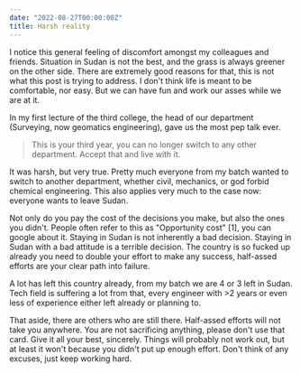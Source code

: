 ```yaml
---
date: "2022-08-27T00:00:00Z"
title: Harsh reality
---
```


I notice this general feeling of discomfort amongst my colleagues and friends. Situation in Sudan is not the best, and the grass is always greener on the other side. There are extremely good reasons for that, this is not what this post is trying to address. I don't think life is meant to be comfortable, nor easy. But we can have fun and work our asses while we are at it.

In my first lecture of the third college, the head of our department (Surveying, now geomatics engineering), gave us the most pep talk ever. 
> This is your third year, you can no longer switch to any other department. Accept that and live with it.

It was harsh, but very true. Pretty much everyone from my batch wanted to switch to another department, whether civil, mechanics, or god forbid chemical engineering. This also applies very much to the case now: everyone wants to leave Sudan. 

Not only do you pay the cost of the decisions you make, but also the ones you didn't. People often refer to this as "Opportunity cost" [1], you can google about it. Staying in Sudan is not inherently a bad decision. Staying in Sudan with a bad attitude is a terrible decision. The country is so fucked up already you need to double your effort to make any success, half-assed efforts are your clear path into failure.

A lot has left this country already, from my batch we are 4 or 3 left in Sudan. Tech field is suffering a lot from that, every engineer with >2 years or even less of experience either left already or planning to.

That aside, there are others who are still there. Half-assed efforts will not take you anywhere. You are not sacrificing anything, please don't use that card. Give it all your best, sincerely. Things will probably not work out, but at least it won't because you didn't put up enough effort. Don't think of any excuses, just keep working hard.

[^1]: Ahmed Gadein wrote a great post on opportunity cost, you can also use google for curious readers.